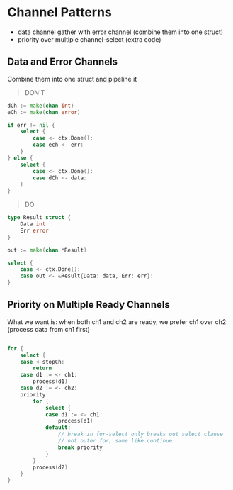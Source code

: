 # Channel Patterns
* data channel gather with error channel (combine them into one struct)
* priority over multiple channel-select (extra code)

## Data and Error Channels
Combine them into one struct and pipeline it

>DON'T  
```go
dCh := make(chan int)
eCh := make(chan error)

if err != nil {
    select {
        case <- ctx.Done():
        case ech <- err:
    }
} else {
    select {
        case <- ctx.Done():
        case dCh <- data:
    }
}
```

>DO 
```go
type Result struct {
    Data int
    Err error
}

out := make(chan *Result)

select {
    case <- ctx.Done():
    case out <- &Result{Data: data, Err: err}:
}
```

## Priority on Multiple Ready Channels
What we want is: when both ch1 and ch2 are ready, we prefer ch1 over ch2 (process data from ch1 first)

```go

for {
    select {
    case <-stopCh:
        return
    case d1 := <- ch1:
        process(d1)
    case d2 := <- ch2:
    priority:
        for {
            select {
            case d1 := <- ch1:
                process(d1)
            default:
                // break in for-select only breaks out select clause
                // not outer for, same like continue
                break priority
            }
        }
        process(d2)
    }
}

```